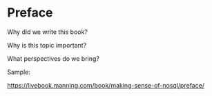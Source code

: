 # Preface

Why did we write this book?

Why is this topic important?

What perspectives do we bring?

Sample:

https://livebook.manning.com/book/making-sense-of-nosql/preface/